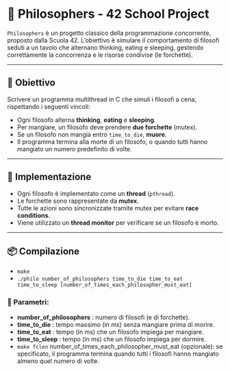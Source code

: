 # 🧠 Philosophers - 42 School Project

`Philosophers` è un progetto classico della programmazione concorrente, proposto dalla Scuola 42. L’obiettivo è simulare il comportamento di filosofi seduti a un tavolo che alternano thinking, eating e sleeping, gestendo correttamente la concorrenza e le risorse condivise (le forchette).

---

## 🎯 Obiettivo

Scrivere un programma multithread in C che simuli i filosofi a cena, rispettando i seguenti vincoli:

- Ogni filosofo alterna **thinking**, **eating** e **sleeping**.
- Per mangiare, un filosofo deve prendere **due forchette** (mutex).
- Se un filosofo non mangia entro `time_to_die`, **muore**.
- Il programma termina alla morte di un filosofo, o quando tutti hanno mangiato un numero predefinito di volte.

---

## 🧵 Implementazione

- Ogni filosofo è implementato come un **thread** (`pthread`).
- Le forchette sono rappresentate da **mutex**.
- Tutte le azioni sono sincronizzate tramite mutex per evitare **race conditions**.
- Viene utilizzato un **thread monitor** per verificare se un filosofo è morto.

---

## 📦 Compilazione
- `make`
- `./philo number_of_philosophers time_to_die time_to_eat time_to_sleep [number_of_times_each_philosopher_must_eat]`
### 🔢 Parametri:
  - **number_of_philosophers** : numero di filosofi (e di forchette).
  - **time_to_die** : tempo massimo (in ms) senza mangiare prima di morire.
  - **time_to_eat** : tempo (in ms) che un filosofo impiega per mangiare.
  - **time_to_sleep** : tempo (in ms) che un filosofo impiega per dormire.
- `make fclen`
    number_of_times_each_philosopher_must_eat (opzionale): se specificato, il programma termina quando tutti i filosofi hanno mangiato almeno quel numero di volte.
